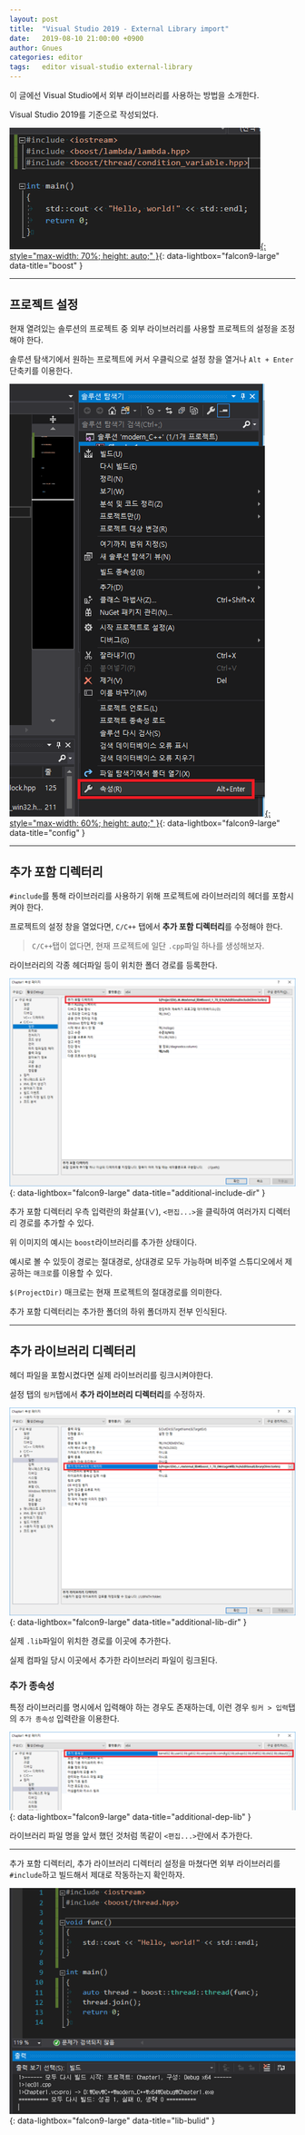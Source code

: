 ```yaml
---
layout: post
title:  "Visual Studio 2019 - External Library import"
date:   2019-08-10 21:00:00 +0900
author: Gnues
categories: editor
tags:	editor visual-studio external-library
---
```


이 글에선 Visual Studio에서 외부 라이브러리를 사용하는 방법을 소개한다.

Visual Studio 2019를 기준으로 작성되었다.

[![img][ext-lib-boost]{: style="max-width: 70%; height: auto;" }][ext-lib-boost]{: data-lightbox="falcon9-large" data-title="boost" }

***

## 프로젝트 설정

현재 열려있는 솔루션의 프로젝트 중 외부 라이브러리를 사용할 프로젝트의 설정을 조정해야 한다.

솔루션 탐색기에서 원하는 프로젝트에 커서 우클릭으로 설정 창을 열거나 `Alt + Enter` 단축키를 이용한다.

[![img][proj-config]{: style="max-width: 60%; height: auto;" }][proj-config]{: data-lightbox="falcon9-large" data-title="config" }

***

## 추가 포함 디렉터리

`#include`를 통해 라이브러리를 사용하기 위해 프로젝트에 라이브러리의 헤더를 포함시켜야 한다.

프로젝트의 설정 창을 열었다면, `C/C++` 탭에서 **추가 포함 디렉터리**를 수정해야 한다.

> `C/C++`탭이 없다면, 현재 프로젝트에 일단 `.cpp`파일 하나를 생성해보자.

라이브러리의 각종 헤더파일 등이 위치한 폴더 경로를 등록한다.

[![img][additional-include-dir]][additional-include-dir]{: data-lightbox="falcon9-large" data-title="additional-include-dir" }

추가 포함 디렉터리 우측 입력란의 화살표(∨), `<편집...>`을 클릭하여 여러가지 디렉터리 경로를 추가할 수 있다.

위 이미지의 예시는 `boost`라이브러리를 추가한 상태이다.

예시로 볼 수 있듯이 경로는 절대경로, 상대경로 모두 가능하며 비주얼 스튜디오에서 제공하는 `매크로`를 이용할 수 있다.

`$(ProjectDir)` 매크로는 현재 프로젝트의 절대경로를 의미한다.

추가 포함 디렉터리는 추가한 폴더의 하위 폴더까지 전부 인식된다.

***

## 추가 라이브러리 디렉터리

헤더 파일을 포함시켰다면 실제 라이브러리를 링크시켜야한다.

설정 탭의 `링커`탭에서 **추가 라이브러리 디렉터리**를 수정하자.

[![img][additional-lib-dir]][additional-lib-dir]{: data-lightbox="falcon9-large" data-title="additional-lib-dir" }

실제 `.lib`파일이 위치한 경로를 이곳에 추가한다.

실제 컴파일 당시 이곳에서 추가한 라이브러리 파일이 링크된다.

### 추가 종속성

특정 라이브러리를 명시에서 입력해야 하는 경우도 존재하는데, 이런 경우 `링커 > 입력`탭의 `추가 종속성` 입력란을 이용한다.

[![img][additional-dep-lib]][additional-dep-lib]{: data-lightbox="falcon9-large" data-title="additional-dep-lib" }

라이브러리 파일 명을 앞서 했던 것처럼 똑같이 `<편집...>`란에서 추가한다.

***

추가 포함 디렉터리, 추가 라이브러리 디렉터리 설정을 마쳤다면 외부 라이브러리를 `#include`하고 빌드해서 제대로 작동하는지 확인하자.

[![img][lib-bulid]][lib-bulid]{: data-lightbox="falcon9-large" data-title="lib-bulid" }

[ext-lib-boost]: /assets/visualStudio/external-lib-boost.PNG
[proj-config]: /assets/visualStudio/sln-config.png
[additional-include-dir]: /assets/visualStudio/additional-include-dir.png
[additional-lib-dir]: /assets/visualStudio/additional-lib-dir.png
[additional-dep-lib]: /assets/visualStudio/additional-dependancy-lib.png
[lib-bulid]: /assets/visualStudio/lib-build.PNG
